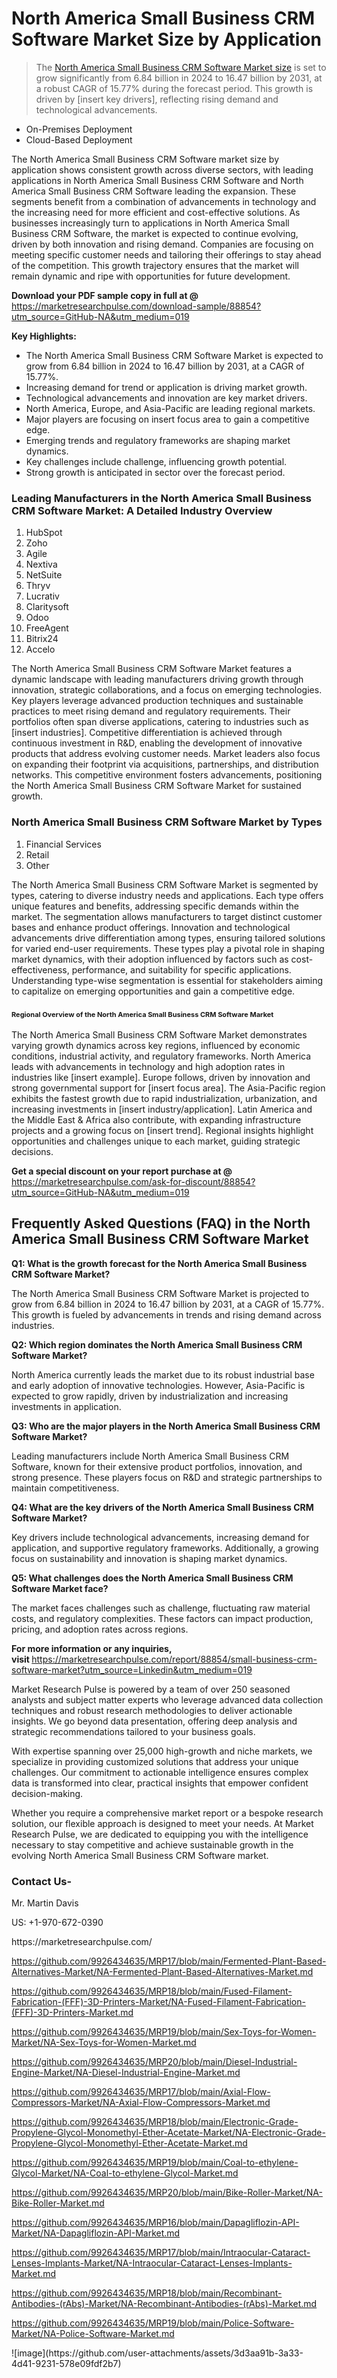 <h1>North America Small Business CRM Software Market&nbsp;Size by Application</h1><blockquote><p>The <a href="https://marketresearchpulse.com/download-sample/88854?utm_source=GitHub-NA&amp;utm_medium=019">North America Small Business CRM Software Market size</a> is set to grow significantly from 6.84 billion in 2024 to 16.47 billion by 2031, at a robust CAGR of 15.77% during the forecast period. This growth is driven by [insert key drivers], reflecting rising demand and technological advancements.</p></blockquote><ul><li>On-Premises Deployment <li> Cloud-Based Deployment</li></ul><p>The North America Small Business CRM Software market size by application shows consistent growth across diverse sectors, with leading applications in North America Small Business CRM Software and North America Small Business CRM Software leading the expansion. These segments benefit from a combination of advancements in technology and the increasing need for more efficient and cost-effective solutions. As businesses increasingly turn to applications in North America Small Business CRM Software, the market is expected to continue evolving, driven by both innovation and rising demand. Companies are focusing on meeting specific customer needs and tailoring their offerings to stay ahead of the competition. This growth trajectory ensures that the market will remain dynamic and ripe with opportunities for future development.</p><p><strong>Download your PDF sample copy in full at @ </strong><a href="https://marketresearchpulse.com/download-sample/88854?utm_source=GitHub-NA&amp;utm_medium=019">https://marketresearchpulse.com/download-sample/88854?utm_source=GitHub-NA&amp;utm_medium=019</a></p><p><strong>Key Highlights: </strong></p><ul><li>The North America Small Business CRM Software Market is expected to grow from 6.84 billion in 2024 to 16.47 billion by 2031, at a CAGR of 15.77%.</li><li>Increasing demand for trend or application is driving market growth.</li><li>Technological advancements and innovation are key market drivers.</li><li>North America, Europe, and Asia-Pacific are leading regional markets.</li><li>Major players are focusing on insert focus area to gain a competitive edge.</li><li>Emerging trends and regulatory frameworks are shaping market dynamics.</li><li>Key challenges include challenge, influencing growth potential.</li><li>Strong growth is anticipated in sector over the forecast period.</li></ul><h3>Leading Manufacturers in the North America Small Business CRM Software Market: A Detailed Industry Overview</h3><ol><li>HubSpot</li><li>Zoho</li><li>Agile</li><li>Nextiva</li><li>NetSuite</li><li>Thryv</li><li>Lucrativ</li><li>Claritysoft</li><li>Odoo</li><li>FreeAgent</li><li>Bitrix24</li><li>Accelo</li></ol><div class="flex max-w-full flex-col flex-grow"><div class="min-h-8 text-message flex w-full flex-col items-end gap-2 whitespace-normal break-words [.text-message+&amp;]:mt-5" dir="auto" data-message-author-role="assistant" data-message-id="fd8432e4-4910-450d-b182-61b7bfb0a01f" data-message-model-slug="gpt-4o"><div class="flex w-full flex-col gap-1 empty:hidden first:pt-[3px]"><div class="markdown prose w-full break-words dark:prose-invert light"><p>The North America Small Business CRM Software Market features a dynamic landscape with leading manufacturers driving growth through innovation, strategic collaborations, and a focus on emerging technologies. Key players leverage advanced production techniques and sustainable practices to meet rising demand and regulatory requirements. Their portfolios often span diverse applications, catering to industries such as [insert industries]. Competitive differentiation is achieved through continuous investment in R&amp;D, enabling the development of innovative products that address evolving customer needs. Market leaders also focus on expanding their footprint via acquisitions, partnerships, and distribution networks. This competitive environment fosters advancements, positioning the North America Small Business CRM Software Market for sustained growth.</p></div></div></div></div><h3>North America Small Business CRM Software Market by Types</h3><ol><li>Financial Services <li> Retail <li> Other</li></ol><div class="flex max-w-full flex-col flex-grow"><div class="min-h-8 text-message flex w-full flex-col items-end gap-2 whitespace-normal break-words [.text-message+&amp;]:mt-5" dir="auto" data-message-author-role="assistant" data-message-id="084470be-0bb7-4664-bddf-5156b4f41249" data-message-model-slug="gpt-4o-mini"><div class="flex w-full flex-col gap-1 empty:hidden first:pt-[3px]"><div class="markdown prose w-full break-words dark:prose-invert light"><p>The North America Small Business CRM Software Market is segmented by types, catering to diverse industry needs and applications. Each type offers unique features and benefits, addressing specific demands within the market. The segmentation allows manufacturers to target distinct customer bases and enhance product offerings. Innovation and technological advancements drive differentiation among types, ensuring tailored solutions for varied end-user requirements. These types play a pivotal role in shaping market dynamics, with their adoption influenced by factors such as cost-effectiveness, performance, and suitability for specific applications. Understanding type-wise segmentation is essential for stakeholders aiming to capitalize on emerging opportunities and gain a competitive edge.</p></div></div></div></div><h3><span style="font-size: 11px;">Regional Overview of the North America Small Business CRM Software Market</span></h3><div class="flex max-w-full flex-col flex-grow"><div class="min-h-8 text-message flex w-full flex-col items-end gap-2 whitespace-normal break-words [.text-message+&amp;]:mt-5" dir="auto" data-message-author-role="assistant" data-message-id="e9038762-ce64-4e30-91c9-9bd413514231" data-message-model-slug="gpt-4o-mini"><div class="flex w-full flex-col gap-1 empty:hidden first:pt-[3px]"><div class="markdown prose w-full break-words dark:prose-invert light"><p>The North America Small Business CRM Software Market demonstrates varying growth dynamics across key regions, influenced by economic conditions, industrial activity, and regulatory frameworks. North America leads with advancements in technology and high adoption rates in industries like [insert example]. Europe follows, driven by innovation and strong governmental support for [insert focus area]. The Asia-Pacific region exhibits the fastest growth due to rapid industrialization, urbanization, and increasing investments in [insert industry/application]. Latin America and the Middle East &amp; Africa also contribute, with expanding infrastructure projects and a growing focus on [insert trend]. Regional insights highlight opportunities and challenges unique to each market, guiding strategic decisions.</p></div></div></div></div><p><strong>Get a special discount on your report purchase at @ </strong><a href="https://marketresearchpulse.com/ask-for-discount/88854?utm_source=GitHub-NA&amp;utm_medium=019">https://marketresearchpulse.com/ask-for-discount/88854?utm_source=GitHub-NA&amp;utm_medium=019</a></p><h2>Frequently Asked Questions (FAQ) in the North America Small Business CRM Software Market</h2><p><strong>Q1: What is the growth forecast for the North America Small Business CRM Software Market?</strong></p><p>The North America Small Business CRM Software Market is projected to grow from 6.84 billion in 2024 to 16.47 billion by 2031, at a CAGR of 15.77%. This growth is fueled by advancements in trends and rising demand across industries.</p><p><strong>Q2: Which region dominates the North America Small Business CRM Software Market?</strong></p><p>North America currently leads the market due to its robust industrial base and early adoption of innovative technologies. However, Asia-Pacific is expected to grow rapidly, driven by industrialization and increasing investments in application.</p><p><strong>Q3: Who are the major players in the North America Small Business CRM Software Market?</strong></p><p>Leading manufacturers include North America Small Business CRM Software, known for their extensive product portfolios, innovation, and strong presence. These players focus on R&amp;D and strategic partnerships to maintain competitiveness.</p><p><strong>Q4: What are the key drivers of the North America Small Business CRM Software Market?</strong></p><p>Key drivers include technological advancements, increasing demand for application, and supportive regulatory frameworks. Additionally, a growing focus on sustainability and innovation is shaping market dynamics.</p><p><strong>Q5: What challenges does the North America Small Business CRM Software Market face?</strong></p><p>The market faces challenges such as challenge, fluctuating raw material costs, and regulatory complexities. These factors can impact production, pricing, and adoption rates across regions.</p><p><strong>For more information or any inquiries, visit&nbsp;</strong><a href="https://marketresearchpulse.com/report/88854/small-business-crm-software-market?utm_source=Linkedin&utm_medium=019">https://marketresearchpulse.com/report/88854/small-business-crm-software-market?utm_source=Linkedin&utm_medium=019</a></p><p>Market Research Pulse is powered by a team of over 250 seasoned analysts and subject matter experts who leverage advanced data collection techniques and robust research methodologies to deliver actionable insights. We go beyond data presentation, offering deep analysis and strategic recommendations tailored to your business goals.</p><p>With expertise spanning over 25,000 high-growth and niche markets, we specialize in providing customized solutions that address your unique challenges. Our commitment to actionable intelligence ensures complex data is transformed into clear, practical insights that empower confident decision-making.</p><p>Whether you require a comprehensive market report or a bespoke research solution, our flexible approach is designed to meet your needs. At Market Research Pulse, we are dedicated to equipping you with the intelligence necessary to stay competitive and achieve sustainable growth in the evolving North America Small Business CRM Software market.</p><h3><strong>Contact Us-</strong></h3><p>Mr. Martin Davis</p><p>US: +1-970-672-0390</p><p>https://marketresearchpulse.com/</p><p><a href="https://github.com/9926434635/MRP17/blob/main/Fermented-Plant-Based-Alternatives-Market/NA-Fermented-Plant-Based-Alternatives-Market.md">https://github.com/9926434635/MRP17/blob/main/Fermented-Plant-Based-Alternatives-Market/NA-Fermented-Plant-Based-Alternatives-Market.md</a></p><p><a href="https://github.com/9926434635/MRP18/blob/main/Fused-Filament-Fabrication-(FFF)-3D-Printers-Market/NA-Fused-Filament-Fabrication-(FFF)-3D-Printers-Market.md">https://github.com/9926434635/MRP18/blob/main/Fused-Filament-Fabrication-(FFF)-3D-Printers-Market/NA-Fused-Filament-Fabrication-(FFF)-3D-Printers-Market.md</a></p><p><a href="https://github.com/9926434635/MRP19/blob/main/Sex-Toys-for-Women-Market/NA-Sex-Toys-for-Women-Market.md">https://github.com/9926434635/MRP19/blob/main/Sex-Toys-for-Women-Market/NA-Sex-Toys-for-Women-Market.md</a></p><p><a href="https://github.com/9926434635/MRP20/blob/main/Diesel-Industrial-Engine-Market/NA-Diesel-Industrial-Engine-Market.md">https://github.com/9926434635/MRP20/blob/main/Diesel-Industrial-Engine-Market/NA-Diesel-Industrial-Engine-Market.md</a></p><p><a href="https://github.com/9926434635/MRP17/blob/main/Axial-Flow-Compressors-Market/NA-Axial-Flow-Compressors-Market.md">https://github.com/9926434635/MRP17/blob/main/Axial-Flow-Compressors-Market/NA-Axial-Flow-Compressors-Market.md</a></p><p><a href="https://github.com/9926434635/MRP18/blob/main/Electronic-Grade-Propylene-Glycol-Monomethyl-Ether-Acetate-Market/NA-Electronic-Grade-Propylene-Glycol-Monomethyl-Ether-Acetate-Market.md">https://github.com/9926434635/MRP18/blob/main/Electronic-Grade-Propylene-Glycol-Monomethyl-Ether-Acetate-Market/NA-Electronic-Grade-Propylene-Glycol-Monomethyl-Ether-Acetate-Market.md</a></p><p><a href="https://github.com/9926434635/MRP19/blob/main/Coal-to-ethylene-Glycol-Market/NA-Coal-to-ethylene-Glycol-Market.md">https://github.com/9926434635/MRP19/blob/main/Coal-to-ethylene-Glycol-Market/NA-Coal-to-ethylene-Glycol-Market.md</a></p><p><a href="https://github.com/9926434635/MRP20/blob/main/Bike-Roller-Market/NA-Bike-Roller-Market.md">https://github.com/9926434635/MRP20/blob/main/Bike-Roller-Market/NA-Bike-Roller-Market.md</a></p><p><a href="https://github.com/9926434635/MRP16/blob/main/Dapagliflozin-API-Market/NA-Dapagliflozin-API-Market.md">https://github.com/9926434635/MRP16/blob/main/Dapagliflozin-API-Market/NA-Dapagliflozin-API-Market.md</a></p><p><a href="https://github.com/9926434635/MRP17/blob/main/Intraocular-Cataract-Lenses-Implants-Market/NA-Intraocular-Cataract-Lenses-Implants-Market.md">https://github.com/9926434635/MRP17/blob/main/Intraocular-Cataract-Lenses-Implants-Market/NA-Intraocular-Cataract-Lenses-Implants-Market.md</a></p><p><a href="https://github.com/9926434635/MRP18/blob/main/Recombinant-Antibodies-(rAbs)-Market/NA-Recombinant-Antibodies-(rAbs)-Market.md">https://github.com/9926434635/MRP18/blob/main/Recombinant-Antibodies-(rAbs)-Market/NA-Recombinant-Antibodies-(rAbs)-Market.md</a></p><p><a href="https://github.com/9926434635/MRP19/blob/main/Police-Software-Market/NA-Police-Software-Market.md">https://github.com/9926434635/MRP19/blob/main/Police-Software-Market/NA-Police-Software-Market.md</a></p>
![image](https://github.com/user-attachments/assets/3d3aa91b-3a33-4d41-9231-578e09fdf2b7)
